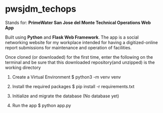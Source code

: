 # pwsjdm_techops
Stands for: **PrimeWater San Jose del Monte Technical Operations Web App**

Built using **Python** and **Flask Web Framework**.
The app is a social networking website for my workplace intended for having a digitized-online report submissions for maintenance and operation of facilities.

Once cloned (or downloaded) for the first time, enter the following on the terminal and be sure that this downloaded repository(and unzipped) is the working directory

1. Create a Virtual Environment
$ python3 -m venv venv

3. Install the required packages
$ pip install -r requirements.txt

5. Initialize and migrate the database
(No database yet)

7. Run the app
$ python app.py
